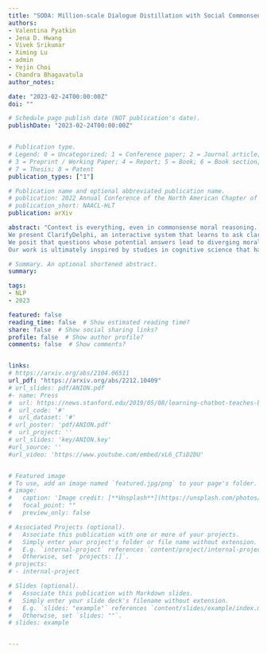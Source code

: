 ```yaml
---
title: "SODA: Million-scale Dialogue Distillation with Social Commonsense Contextualization"
authors:
- Valentina Pyatkin
- Jena D. Hwang
- Vivek Srikumar
- Ximing Lu
- admin
- Yejin Choi
- Chandra Bhagavatula
author_notes:

date: "2023-02-24T00:00:00Z"
doi: ""

# Schedule page publish date (NOT publication's date).
publishDate: "2023-02-24T00:00:00Z"


# Publication type.
# Legend: 0 = Uncategorized; 1 = Conference paper; 2 = Journal article;
# 3 = Preprint / Working Paper; 4 = Report; 5 = Book; 6 = Book section;
# 7 = Thesis; 8 = Patent
publication_types: ["1"]

# Publication name and optional abbreviated publication name.
# publication: 2022 Annual Conference of the North American Chapter of the Association for Computational Linguistics
# publication_short: NAACL-HLT
publication: arXiv

abstract: "Context is everything, even in commonsense moral reasoning. Changing contexts can flip the moral judgment of an action; Lying to a friend is wrong in general, but may be morally acceptable if it is intended to protect their life.
We present ClarifyDelphi, an interactive system that learns to ask clarification questions (e.g., why did you lie to your friend?) in order to elicit additional salient contexts of a social or moral situation.   
We posit that questions whose potential answers lead to diverging moral judgments are the most informative. Thus, we propose a reinforcement learning framework with defeasibility rewards that aims to maximize the divergence between moral judgments of hypothetical answers to a question. Human evaluation demonstrates that our system generates more {relevant}, {informative} and {defeasible} questions compared to competitive baselines. 
Our work is ultimately inspired by studies in cognitive science that have investigated the flexibility in moral cognition (i.e., the diverse contexts in which moral rules can be bent), and we hope that research in this direction can assist both cognitive and computational investigations of moral judgments. "

# Summary. An optional shortened abstract.
summary:

tags:
- NLP
- 2023

featured: false
reading_time: false  # Show estimated reading time?
share: false  # Show social sharing links?
profile: false  # Show author profile?
comments: false  # Show comments?


links:
# https://arxiv.org/abs/2104.06511
url_pdf: "https://arxiv.org/abs/2212.10409"
# url_slides: pdf/ANION.pdf
#- name: Press
#  url: https://news.stanford.edu/2019/05/08/learning-chatbot-teaches-beats-flashcards/
#  url_code: '#'
#  url_dataset: '#'
# url_poster: 'pdf/ANION.pdf'
#  url_project: ''
# url_slides: 'key/ANION.key'
#url_source: ''
#url_video: 'https://www.youtube.com/embed/xL6_CTiD2DU'


# Featured image
# To use, add an image named `featured.jpg/png` to your page's folder.
# image:
#   caption: 'Image credit: [**Unsplash**](https://unsplash.com/photos/pLCdAaMFLTE)'
#   focal_point: ""
#   preview_only: false

# Associated Projects (optional).
#   Associate this publication with one or more of your projects.
#   Simply enter your project's folder or file name without extension.
#   E.g. `internal-project` references `content/project/internal-project/index.md`.
#   Otherwise, set `projects: []`.
# projects:
# - internal-project

# Slides (optional).
#   Associate this publication with Markdown slides.
#   Simply enter your slide deck's filename without extension.
#   E.g. `slides: "example"` references `content/slides/example/index.md`.
#   Otherwise, set `slides: ""`.
# slides: example


---
```



<!-- {{% callout note %}}
Click the *Cite* button above to demo the feature to enable visitors to import publication metadata into their reference management software.
{{% /callout %}}

{{% callout note %}}
Create your slides in Markdown - click the *Slides* button to check out the example.
{{% /callout %}}

Supplementary notes can be added here, including [code, math, and images](https://wowchemy.com/docs/writing-markdown-latex/). -->
